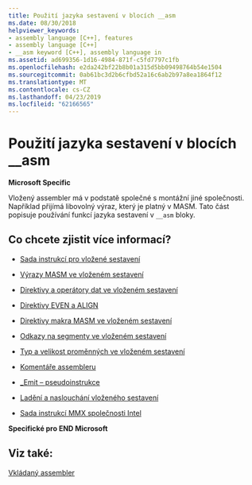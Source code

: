 ```yaml
---
title: Použití jazyka sestavení v blocích __asm
ms.date: 08/30/2018
helpviewer_keywords:
- assembly language [C++], features
- assembly language [C++]
- __asm keyword [C++], assembly language in
ms.assetid: ad699356-1d16-4984-871f-c5fd7797c1fb
ms.openlocfilehash: e2da242bf22b8b01a315d5bb09498764b54e1504
ms.sourcegitcommit: 0ab61bc3d2b6cfbd52a16c6ab2b97a8ea1864f12
ms.translationtype: MT
ms.contentlocale: cs-CZ
ms.lasthandoff: 04/23/2019
ms.locfileid: "62166565"
---
```

# <a name="using-assembly-language-in-asm-blocks"></a>Použití jazyka sestavení v blocích __asm

**Microsoft Specific**

Vložený assembler má v podstatě společné s montážní jiné společnosti. Například přijímá libovolný výraz, který je platný v MASM. Tato část popisuje používání funkcí jazyka sestavení v `__asm` bloky.

## <a name="what-do-you-want-to-know-more-about"></a>Co chcete zjistit více informací?

- [Sada instrukcí pro vložené sestavení](../../assembler/inline/instruction-set-for-inline-assembly.md)

- [Výrazy MASM ve vloženém sestavení](../../assembler/inline/masm-expressions-in-inline-assembly.md)

- [Direktivy a operátory dat ve vloženém sestavení](../../assembler/inline/data-directives-and-operators-in-inline-assembly.md)

- [Direktivy EVEN a ALIGN](../../assembler/inline/even-and-align-directives.md)

- [Direktivy makra MASM ve vloženém sestavení](../../assembler/inline/masm-macro-directives-in-inline-assembly.md)

- [Odkazy na segmenty ve vloženém sestavení](../../assembler/inline/segment-references-in-inline-assembly.md)

- [Typ a velikost proměnných ve vloženém sestavení](../../assembler/inline/type-and-variable-sizes-in-inline-assembly.md)

- [Komentáře assembleru](../../assembler/inline/assembly-language-comments.md)

- [_Emit – pseudoinstrukce](../../assembler/inline/emit-pseudoinstruction.md)

- [Ladění a naslouchání vloženého sestavení](../../assembler/inline/debugging-and-listings-for-inline-assembly.md)

- [Sada instrukcí MMX společnosti Intel](../../assembler/inline/intel-s-mmx-instruction-set.md)

**Specifické pro END Microsoft**

## <a name="see-also"></a>Viz také:

[Vkládaný assembler](../../assembler/inline/inline-assembler.md)<br/>